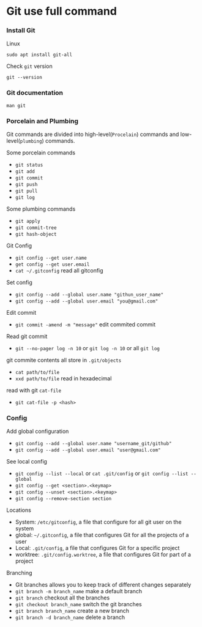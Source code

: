 <!-- @format -->

# Git use full command

### Install Git

Linux

```
sudo apt install git-all
```

Check `git` version

```
git --version
```

### Git documentation

```
man git
```

### Porcelain and Plumbing

Git commands are divided into high-level(`Procelain`) commands and
low-level(`plumbing`) commands.

Some porcelain commands

- `git status`
- `git add`
- `git commit`
- `git push`
- `git pull`
- `git log`

Some plumbing commands

- `git apply`
- `git commit-tree`
- `git hash-object`

Git Config

- `git config --get user.name`
- `get config --get user.email`
- `cat ~/.gitconfig` read all gitconfig

Set config

- `git config --add --global user.name "githun_user_name"`
- `git config --add --global user.email "you@gmail.com"`

Edit commit

- `git commit -amend -m "message"` edit commited commit

Read git commit

- `git --no-pager log -n 10` or `git log -n 10` or all `git log`

git commite contents all store in `.git/objects`

- `cat path/to/file`
- `xxd path/to/file` read in hexadecimal

read with git `cat-file`

- `git cat-file -p <hash>`

### Config

Add global configuration

- `git config --add --global user.name "username_git/github"`
- `git config --add --global user.email "user@gmail.com"`

See local config

- `git config --list --local` or `cat .git/config` or
  `git config --list --global`
- `git config --get <section>.<keymap>`
- `git config --unset <section>.<keymap>`
- `git config --remove-section section`

Locations

- System: `/etc/gitconfig`, a file that configure for all git user on the system
- global: `~/.gitconfig`, a file that configures Git for all the projects of a
  user
- Local: `.git/config`, a file that configures Git for a specific project
- worktree: `.git/config.worktree`, a file that configures Git for part of a
  project

Branching

- Git branches allows you to keep track of different changes separately
- `git branch -m branch_name` make a default branch
- `git branch` checkout all the branches
- `git checkout branch_name` switch the git branches
- `git branch branch_name` create a new branch
- `git branch -d branch_name` delete a branch
